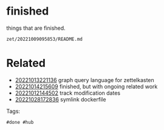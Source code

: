 # finished

things that are finished.

` zet/20221009095853/README.md `

# Related

- [20221013221136](/zet/20221013221136/README.md) graph query language for zettelkasten
- [20221014215609](/zet/20221014215609/README.md) finished, but with ongoing related work
- [20221012144502](/zet/20221012144502/README.md) track modification dates
- [20221028172836](/zet/20221028172836/README.md) symlink dockerfile

Tags:

    #done #hub
